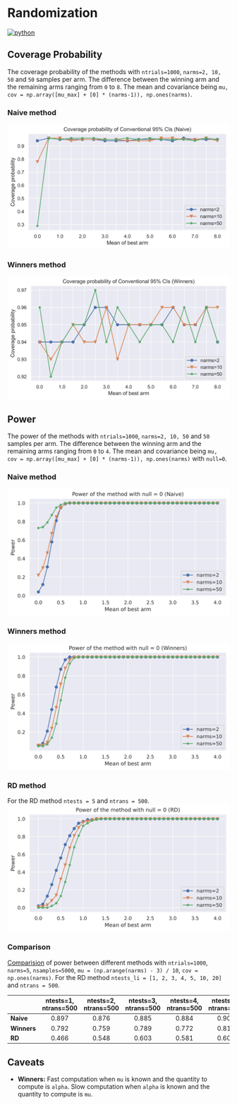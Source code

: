 # Randomization
<p>
    <a href="https://www.python.org/">
    <img src="https://img.shields.io/badge/python-v3-brightgreen.svg" alt="python"></a> &nbsp;
</p>


## Coverage Probability
The coverage probability of the methods with `ntrials=1000`, `narms=2, 10, 50` and `50` samples per arm. The difference between the winning arm and the remaining arms ranging from `0` to `8`. The mean and covariance being `mu, cov = np.array([mu_max] + [0] * (narms-1)), np.ones(narms)`.

### Naive method
![alt text](./__resources__/naive_coverage.jpg)

### Winners method
![alt text](./__resources__/winners_coverage.jpg)


## Power
The power of the methods with `ntrials=1000`, `narms=2, 10, 50` and `50` samples per arm. The difference between the winning arm and the remaining arms ranging from `0` to `4`. The mean and covariance being `mu, cov = np.array([mu_max] + [0] * (narms-1)), np.ones(narms)` with `null=0`. 

### Naive method
![alt text](./__resources__/naive_power.jpg)

### Winners method
![alt text](./__resources__/winners_power.jpg)

### RD method
For the RD method `ntests = 5` and `ntrans = 500`.
![alt text](./__resources__/rd_power.jpg)

### Comparison
<a href="./__results__/simulation" target="_blank">Comparision</a> of power between different methods with `ntrials=1000`, `narms=5`, `nsamples=5000`, `mu = (np.arange(narms) - 3) / 10`, `cov = np.ones(narms)`. For the RD method `ntests_li = [1, 2, 3, 4, 5, 10, 20]` and `ntrans = 500`.

|             | ntests=1, ntrans=500 | ntests=2, ntrans=500 | ntests=3, ntrans=500 | ntests=4, ntrans=500 | ntests=5, ntrans=500 | ntests=10, ntrans=500 | ntests=20, ntrans=500  | ntests=30, ntrans=500 | ntests=50, ntrans=500 |
|-------------|:--------------------:|:--------------------:|:--------------------:|:--------------------:|:--------------------:|:---------------------:|:----------------------:|:---------------------:|:---------------------:|
| **Naive**   |        0.897         |        0.876         |        0.885         |        0.884         |        0.906         |         0.899         |         0.900          |         0.898         |         0.870         |
| **Winners** |        0.792         |        0.759         |        0.789         |        0.772         |        0.813         |         0.800         |         0.786          |         0.808         |         0.777         |
| **RD**      |        0.466         |        0.548         |        0.603         |        0.581         |        0.608         |         0.656         |         0.655          |         0.661         |         0.663         |

## Caveats
- **Winners:** Fast computation when `mu` is known and the quantity to compute is `alpha`. Slow computation when `alpha` is known and the quantity to compute is `mu`.
